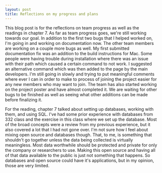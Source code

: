 ```yaml
---
layout: post
title: Reflections on my progress and plans
---
```

 
This blog post is for the reflections on team progress as well as the readings in chapter 7. As far as team progress goes, we're still working towards our goal. In addition to the first two bugs that I helped worked on, I'm going in and working on documentation now. The other team members are working on a couple more bugs as well. My first submitted documentation fix was an addition to the build instructions for Mac. Some people were having trouble during installation where there was an issue with their path which caused a certain command to not work. I suggested an alternative command which was then added to the page by the main developers. I'm still going in slowly and trying to put meaningful comments where ever I can in order to make to process of joining the project easier for any new members who may want to join. The team has also started working on the project poster and have almost completed it. We are waiting for other bugs to be finished as well as seeing what other additions can be made before finalizing it.

For the reading, chapter 7 talked about setting up databases, working with them, and using SQL. I've had some prior experience with databases from 332 class and the exercise in this class where we set up the database. Most of the broad concepts were a review from my previous experience, but it also covered a lot that I had not gone over. I'm not sure how I feel about mixing open source and databases though. That, to me, is something that shouldn't go together unless the data being collected is virtually meaningless. Most data worthwhile should be protected and private for only the company or researchers to use. Making this open source and having all of that data available to the public is just not something that happens. So databases and open source could have it's applications, but in my opinion, those are very limited.